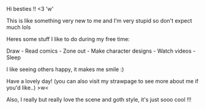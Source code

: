 Hi besties !! <3 'w'


  This is like something very new to me and I'm very stupid so don't expect much lols
  
  Heres some stuff I like to do during my free time:
  
  Draw - Read comics - Zone out - Make character designs - Watch videos - Sleep
  
  I like seeing others happy, it makes me smile :)
  
  Have a lovely day! (you can also visit my strawpage to see more about me if you'd like..) >w<

  Also, I really but really love the scene and goth style, it's just sooo cool !!!
